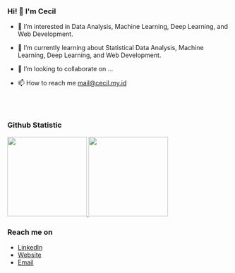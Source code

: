 ### Hi! 👋 I'm Cecil
- 👀 I’m interested in Data Analysis, Machine Learning, Deep Learning, and Web Development.
- 🌱 I’m currently learning about Statistical Data Analysis, Machine Learning, Deep Learning, and Web Development.
- 💞️ I’m looking to collaborate on ...
- 📫 How to reach me mail@cecil.my.id

  <br>
  <br>
### Github Statistic
<p align="left">
<a href="https://github.com/ce3tnia">
  <img height="180em" src="https://github-readme-stats-eight-theta.vercel.app/api?username=dimasmds&show_icons=true&theme=algolia&include_all_commits=true&count_private=true"/>
  <img height="180em" src="https://github-readme-stats-eight-theta.vercel.app/api/top-langs/?username=dimasmds&layout=compact&langs_count=8&theme=algolia"/>
</a>
</p>

### Reach me on
- <a href="https://linkedin.com/in/ce3tnia/">LinkedIn</a>
- <a href="https://cecil.my.id">Website</a>
- <a href="mailto:mail@cecil.my.id">Email</a>

<!---
ce3tnia/ce3tnia is a ✨ special ✨ repository because its `README.md` (this file) appears on your GitHub profile.
You can click the Preview link to take a look at your changes.
--->

